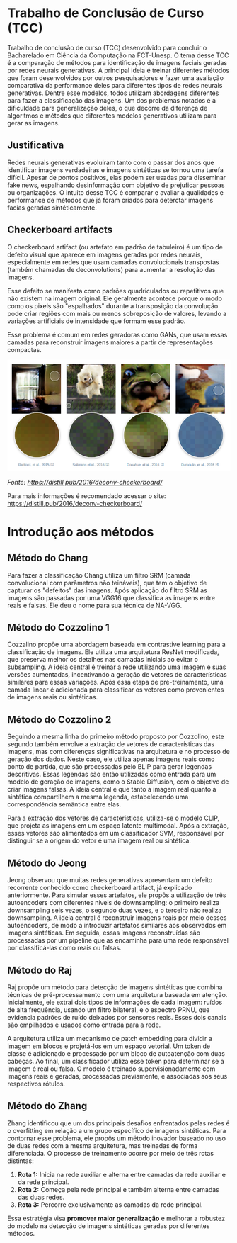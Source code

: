 # Trabalho de Conclusão de Curso (TCC)

Trabalho de conclusão de curso (TCC) desenvolvido para concluir o Bacharelado em Ciência da Computação na FCT-Unesp. O tema desse TCC é a comparação de métodos para identificação de imagens faciais geradas por redes neurais generativas. A principal ideia é treinar diferentes métodos que foram desenvolvidos por outros pesquisadores e fazer uma avaliação comparativa da performance deles para diferentes tipos de redes neurais generativas. Dentre esse modelos, todos utilizam abordagens diferentes para fazer a classificação das imagens. Um dos problemas notados é a dificuldade para generalização deles, o que decorre da diferença de algoritmos e métodos que diferentes modelos generativos utilizam para gerar as imagens.

## Justificativa

Redes neurais generativas evoluiram tanto com o passar dos anos que identificar imagens verdadeiras e imagens sintéticas se tornou uma tarefa difícil. Apesar de pontos positivos, elas podem ser usadas para disseminar fake news, espalhando desinformação com objetivo de prejuficar pessoas ou organizações. O intuito desse TCC é comparar e avaliar a qualidades e performance de métodos que já foram criados para deterctar imagens facias geradas sintéticamente.

## Checkerboard artifacts

O checkerboard artifact (ou artefato em padrão de tabuleiro) é um tipo de defeito visual que aparece em imagens geradas por redes neurais, especialmente em redes que usam camadas convolucionais transpostas (também chamadas de deconvolutions) para aumentar a resolução das imagens.

Esse defeito se manifesta como padrões quadriculados ou repetitivos que não existem na imagem original. Ele geralmente acontece porque o modo como os pixels são "espalhados" durante a transposição da convolução pode criar regiões com mais ou menos sobreposição de valores, levando a variações artificiais de intensidade que formam esse padrão.

Esse problema é comum em redes geradoras como GANs, que usam essas camadas para reconstruir imagens maiores a partir de representações compactas.


![Checkerboard Artifact](images/checkerboard-artifacts.png)

*Fonte: https://distill.pub/2016/deconv-checkerboard/*
 
Para mais informações é recomendado acessar o site: https://distill.pub/2016/deconv-checkerboard/

# Introdução aos métodos

## Método do Chang

Para fazer a classificação Chang utiliza um filtro SRM (camada convolucional com parâmetros não teináveis), que tem o objetivo de capturar os "defeitos" das imagens. Após aplicação do filtro SRM as imagens são passadas por uma VGG16 que classifica as imagens entre reais e falsas. Ele deu o nome para sua técnica de NA-VGG.

## Método do Cozzolino 1

Cozzalino propõe uma abordagem baseada em contrastive learning para a classificação de imagens. Ele utiliza uma arquitetura ResNet modificada, que preserva melhor os detalhes nas camadas iniciais ao evitar o subsampling. A ideia central é treinar a rede utilizando uma imagem e suas versões aumentadas, incentivando a geração de vetores de características similares para essas variações. Após essa etapa de pré-treinamento, uma camada linear é adicionada para classificar os vetores como provenientes de imagens reais ou sintéticas.

## Método do Cozzolino 2

Seguindo a mesma linha do primeiro método proposto por Cozzolino, este segundo também envolve a extração de vetores de características das imagens, mas com diferenças significativas na arquitetura e no processo de geração dos dados. Neste caso, ele utiliza apenas imagens reais como ponto de partida, que são processadas pelo BLIP para gerar legendas descritivas. Essas legendas são então utilizadas como entrada para um modelo de geração de imagens, como o Stable Diffusion, com o objetivo de criar imagens falsas. A ideia central é que tanto a imagem real quanto a sintética compartilhem a mesma legenda, estabelecendo uma correspondência semântica entre elas.

Para a extração dos vetores de características, utiliza-se o modelo CLIP, que projeta as imagens em um espaço latente multimodal. Após a extração, esses vetores são alimentados em um classificador SVM, responsável por distinguir se a origem do vetor é uma imagem real ou sintética.

## Método do Jeong

Jeong observou que muitas redes generativas apresentam um defeito recorrente conhecido como checkerboard artifact, já explicado anteriormente. Para simular esses artefatos, ele propôs a utilização de três autoencoders com diferentes níveis de downsampling: o primeiro realiza downsampling seis vezes, o segundo duas vezes, e o terceiro não realiza downsampling. A ideia central é reconstruir imagens reais por meio desses autoencoders, de modo a introduzir artefatos similares aos observados em imagens sintéticas. Em seguida, essas imagens reconstruídas são processadas por um pipeline que as encaminha para uma rede responsável por classificá-las como reais ou falsas.

## Método do Raj

Raj propõe um método para detecção de imagens sintéticas que combina técnicas de pré-processamento com uma arquitetura baseada em atenção. Inicialmente, ele extrai dois tipos de informações de cada imagem: ruídos de alta frequência, usando um filtro bilateral, e o espectro PRNU, que evidencia padrões de ruído deixados por sensores reais. Esses dois canais são empilhados e usados como entrada para a rede.

A arquitetura utiliza um mecanismo de patch embedding para dividir a imagem em blocos e projetá-los em um espaço vetorial. Um token de classe é adicionado e processado por um bloco de autoatenção com duas cabeças. Ao final, um classificador utiliza esse token para determinar se a imagem é real ou falsa. O modelo é treinado supervisionadamente com imagens reais e geradas, processadas previamente, e associadas aos seus respectivos rótulos.

## Método do Zhang

Zhang identificou que um dos principais desafios enfrentados pelas redes é o overfitting em relação a um grupo específico de imagens sintéticas. Para contornar esse problema, ele propôs um método inovador baseado no uso de duas redes com a mesma arquitetura, mas treinadas de forma diferenciada. O processo de treinamento ocorre por meio de três rotas distintas:

1. **Rota 1:** Inicia na rede auxiliar e alterna entre camadas da rede auxiliar e da rede principal.  
2. **Rota 2:** Começa pela rede principal e também alterna entre camadas das duas redes.  
3. **Rota 3:** Percorre exclusivamente as camadas da rede principal.

Essa estratégia visa **promover maior generalização** e melhorar a robustez do modelo na detecção de imagens sintéticas geradas por diferentes métodos.

